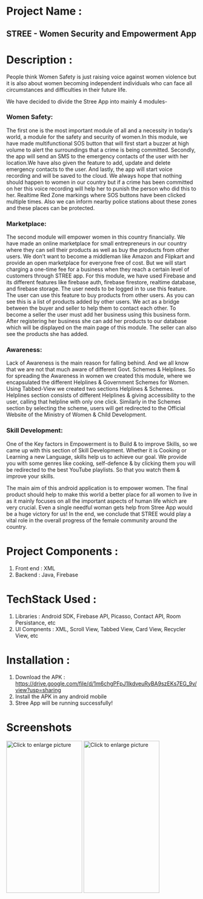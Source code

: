 # Project Name : 

## STREE - Women Security and Empowerment App

# Description :

People think Women Safety is just raising voice against women violence but it is also about women becoming independent individuals who can face all circumstances and difficulties in their future life.

We have decided to divide the Stree App into mainly 4 modules-

### Women Safety:
The first one is the most important module of all and a necessity in today’s world, a module for the safety and security of women.In this module, we have made multifunctional SOS button that will first start a buzzer at high volume to alert the surroundings that a crime is being committed. Secondly, the app will send an SMS to the emergency contacts of the user with her location.We have also given the feature to add, update and delete emergency contacts to the user. And lastly, the app will start voice recording and will be saved to the cloud. We always hope that nothing should happen to women in our country but if a crime has been committed on her this voice recording will help her to punish the person who did this to her. Realtime Red Zone markings where SOS buttons have been clicked multiple times. Also we can inform nearby police stations about these zones and these places can be protected.


### Marketplace:

The second module will empower women in this country financially. We have made an online marketplace for small entrepreneurs in our country where they can sell their products as well as buy the products from other users. We don’t want to become a middleman like Amazon and Flipkart and provide an open marketplace for everyone free of cost. But we will start charging a one-time fee for a business when they reach a certain level of customers through STREE app. For this module, we have used Firebase and its different features like firebase auth, firebase firestore, realtime database, and firebase storage. The user needs to be logged in to use this feature. The user can use this feature to buy products from other users. As you can see this is a list of products added by other users. We act as a bridge between the buyer and seller to help them to contact each other. To become a seller the user must add her business using this business form. After registering her business she can add her products to our database which will be displayed on the main page of this module. The seller can also see the products she has added.

### Awareness:

Lack of Awareness is the main reason for falling behind. And we all know that we are not that much aware of different Govt. Schemes & Helplines. So for  spreading the Awareness in women we created this module, where we encapsulated the different Helplines & Government Schemes for Women. Using Tabbed-View we created two sections Helplines & Schemes. Helplines section consists of different Helplines & giving accessibility to the user, calling that helpline with only one click. Similarly in the Schemes section by selecting the scheme, users will get redirected to the Official Website of the Ministry of Women & Child Development. 

### Skill Development:

One of the Key factors in Empowerment is to Build & to improve Skills, so we came up with this section of Skill Development. Whether it is Cooking or Learning a new Language, skills help us to achieve our goal. We provide you with some genres like cooking, self-defence & by clicking them you will be redirected to the best YouTube playlists. So that you watch them & improve your skills. 

The main aim of this android application is to empower women. The final product should help to make this world a better place for all women to live in as it mainly focuses on all the important aspects of human life which are very crucial. Even a single needful woman gets help from Stree App would be a huge victory for us! In the end, we conclude that STREE would play a vital role in the overall progress of the female community around the country.

# Project Components :
1) Front end : XML
2) Backend : Java, Firebase

# TechStack Used : 
1) Libraries : Android SDK, Firebase API, Picasso, Contact API, Room Persistance, etc
2) UI Compnents : XML, Scroll View, Tabbed View, Card View, Recycler View, etc

# Installation : 
1) Download the APK : https://drive.google.com/file/d/1m6chgPFpJ1lkdveuRyBA9szEKs7EG_9v/view?usp=sharing
2) Install the APK in any android mobile
3) Stree App will be running successfully!

# Screenshots
<img src="https://drive.google.com/uc?export=view&id=1HDWCptnqDgB0ERPCWHbzvljIZE-oXvNh" width="200" height="400" title="Click to enlarge picture" />
<img src="https://drive.google.com/uc?export=view&id=1W3SSMMtXVzd1ypDNHk465zAU8feY6pqW" width="200" height="400" title="Click to enlarge picture" />
